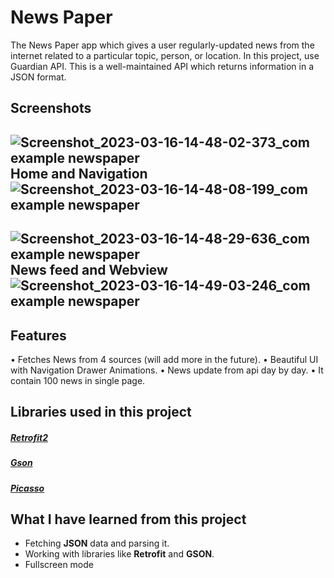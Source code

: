 
# News Paper

The News Paper app which gives a user regularly-updated news from the internet related to a particular topic, person, or location. In this project, use Guardian API. This is a well-maintained API which returns information in a JSON format.




## Screenshots

![Screenshot_2023-03-16-14-48-02-373_com example newspaper](https://user-images.githubusercontent.com/127762528/225804150-a237b28b-cc57-467c-a6de-05f8fb840483.png)Home and Navigation
![Screenshot_2023-03-16-14-48-08-199_com example newspaper](https://user-images.githubusercontent.com/127762528/225804180-3d867b45-a46b-416d-a8d0-96bfb57cab6b.png)
---
![Screenshot_2023-03-16-14-48-29-636_com example newspaper](https://user-images.githubusercontent.com/127762528/225804194-ff3a91ca-37b0-43fc-bdc9-ac6fd143d47f.png)News feed and Webview
![Screenshot_2023-03-16-14-49-03-246_com example newspaper](https://user-images.githubusercontent.com/127762528/225804191-bc10f439-14a4-45a1-9ec1-34773688ded1.png)
---



## Features

• Fetches News from 4 sources (will add more in the future).
• Beautiful UI with Navigation Drawer Animations.
• News update from api day by day.
• It contain 100 news in single page.


## Libraries used in this project

##### [Retrofit2](https://github.com/square/retrofit)
##### [Gson](https://square.github.io/picasso/)
##### [Picasso](https://github.com/google/gson)

## What I have learned from this project

- Fetching **JSON** data and parsing it.
- Working with libraries like **Retrofit** and **GSON**.
-  Fullscreen mode



